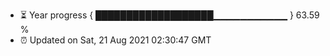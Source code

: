 - ⏳ Year progress { ███████████████████▁▁▁▁▁▁▁▁▁▁▁ } 63.59 %
- ⏰ Updated on Sat, 21 Aug 2021 02:30:47 GMT


